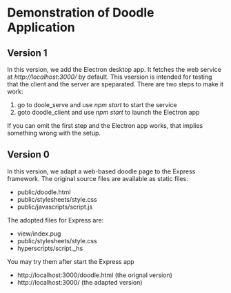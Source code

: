 # Demonstration of Doodle Application

## Version 1

In this version, we add the Electron desktop app. It fetches the web service
at _http://localhost:3000/_ by default. This vsersion is intended for testing
that the client and the server are speparated. There are two steps to make it
work:
 1. go to doole\_serve and use _npm start_ to start the service
 2. goto doodle\_client and use _npm start_ to launch the Electron app

If you can omit the first step and the Electron app works, that implies
something wrong with the setup.

## Version 0

In this version, we adapt a web-based doodle page to the Express framework.
The original source files are available as static files:
 * public/doodle.html
 * public/stylesheets/style.css
 * public/javascripts/script.js

The adopted files for Express are:
 * view/index.pug
 * public/stylesheets/style.css
 * hyperscripts/script.\_hs

You may try them after start the Express app
 * http://localhost:3000/doodle.html (the orignal version)
 * http://localhost:3000/ (the adapted version)
